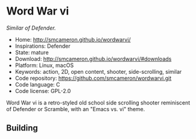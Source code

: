 # Word War vi

_Similar of Defender._

- Home: http://smcameron.github.io/wordwarvi/
- Inspirations: Defender
- State: mature
- Download: http://smcameron.github.io/wordwarvi/#downloads
- Platform: Linux, macOS
- Keywords: action, 2D, open content, shooter, side-scrolling, similar
- Code repository: https://github.com/smcameron/wordwarvi.git
- Code language: C
- Code license: GPL-2.0

Word War vi is a retro-styled old school side scrolling shooter reminiscent of Defender or Scramble, with an "Emacs vs. vi" theme.

## Building
